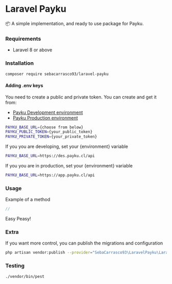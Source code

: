 # Laravel Payku

📦 A simple implementation, and ready to use package for Payku.

### Requirements

- Laravel 8 or above

### Installation

```bash
composer require sebacarrasco93/laravel-payku
```

#### Adding .env keys

You need to create a public and private token. You can create and get it from:
- [Payku Development environment](https://des.payku.cl/usuarios/tokenintegracion) 
- [Payku Production environment](https://app.payku.cl/usuarios/tokenintegracion)

```bash
PAYKU_BASE_URL={choose from below}
PAYKU_PUBLIC_TOKEN={your_public_token}
PAYKU_PRIVATE_TOKEN={your_private_token}
```

If you you are developing, set your {environment} variable
```bash
PAYKU_BASE_URL=https://des.payku.cl/api
``` 

If you you are in production, set your {environment} variable
```bash
PAYKU_BASE_URL=https://app.payku.cl/api
``` 

### Usage

Example of a method

```php
//
```

Easy Peasy!

### Extra

If you want more control, you can publish the migrations and configuration

```bash
php artisan vendor:publish --provider="SebaCarrasco93\LaravelPayku\LaravelPaykuServiceProvider"
```

### Testing

```bash
./vendor/bin/pest
```
